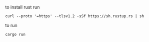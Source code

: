 to install rust run 
```
curl --proto '=https' --tlsv1.2 -sSf https://sh.rustup.rs | sh
```
to run
```
cargo run
```
